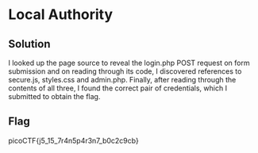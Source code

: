 # Local Authority
## Solution
I looked up the page source to reveal the login.php POST request on form submission and on reading through its code, I discovered references to secure.js, styles.css and admin.php.
Finally, after reading through the contents of all three, I found the correct pair of credentials, which I submitted to obtain the flag.

## Flag
picoCTF{j5_15_7r4n5p4r3n7_b0c2c9cb}
